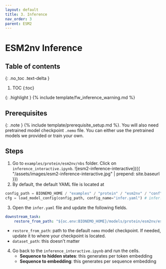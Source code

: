 ```yaml
---
layout: default
title: 3. Inference
nav_order: 3
parent: ESM2
---
```


# ESM2nv Inference

## Table of contents
{: .no_toc .text-delta }

1. TOC
{:toc}


{: .highlight }
{% include template/fw_inference_warning.md %}



## Prerequisites

{: .note }
{% include template/prerequisite_setup.md %}. You will also need pretrained model checkpoint `.nemo` file. You can either use the pretrained models we provided or train your own. 


## Steps
1. Go to `examples/protein/esm2nv/nbs` folder. Click on `inference_interactive.ipynb`. 
![esm2-inference-interactive]({{ "/assets/images/esm2-inference-interactive.jpg" | prepend: site.baseurl }})
2. By default, the default YAML file is located at
```python
config_path = BIONEMO_HOME / "examples" / "protein" / "esm2nv" / "conf" # /workspace/bionemo/examples/protein/esm2nv/conf
cfg = load_model_config(config_path, config_name="infer.yaml") # infer.yaml
```
3. Open the `infer.yaml` file and update the following fields. 
```yaml
downstream_task:
    restore_from_path: "${oc.env:BIONEMO_HOME}/models/protein/esm2nv/esm2nv_650M_converted.nemo" # Path to pretrained checkpoint.
```
   - `restore_from_path`: path to the default `nemo` model checkpoint. If needed, update it to where your checkpoint is located.
   - `dataset_path`: this doesn't matter
4. Go back to the `inference_interactive.ipynb` and run the cells.
   - **Sequence to hidden states**: this generates per token embedding
   - **Sequence to embedding**: this generates per sequence embedding